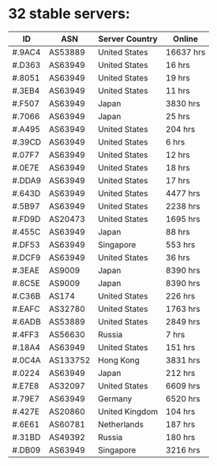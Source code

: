 # 32 stable servers:

| ID | ASN | Server Country | Online |
| ------ | ------ | ------ | ------ |
| #.9AC4 | AS53889 | United States | 16637 hrs |
| #.D363 | AS63949 | United States | 16 hrs |
| #.8051 | AS63949 | United States | 19 hrs |
| #.3EB4 | AS63949 | United States | 11 hrs |
| #.F507 | AS63949 | Japan | 3830 hrs |
| #.7066 | AS63949 | Japan | 25 hrs |
| #.A495 | AS63949 | United States | 204 hrs |
| #.39CD | AS63949 | United States | 6 hrs |
| #.07F7 | AS63949 | United States | 12 hrs |
| #.0E7E | AS63949 | United States | 18 hrs |
| #.DDA9 | AS63949 | United States | 17 hrs |
| #.643D | AS63949 | United States | 4477 hrs |
| #.5B97 | AS63949 | United States | 2238 hrs |
| #.FD9D | AS20473 | United States | 1695 hrs |
| #.455C | AS63949 | Japan | 88 hrs |
| #.DF53 | AS63949 | Singapore | 553 hrs |
| #.DCF9 | AS63949 | United States | 36 hrs |
| #.3EAE | AS9009 | Japan | 8390 hrs |
| #.8C5E | AS9009 | Japan | 8390 hrs |
| #.C36B | AS174 | United States | 226 hrs |
| #.EAFC | AS32780 | United States | 1763 hrs |
| #.6ADB | AS53889 | United States | 2849 hrs |
| #.4FF3 | AS56630 | Russia | 7 hrs |
| #.18A4 | AS63949 | United States | 151 hrs |
| #.0C4A | AS133752 | Hong Kong | 3831 hrs |
| #.0224 | AS63949 | Japan | 212 hrs |
| #.E7E8 | AS32097 | United States | 6609 hrs |
| #.79E7 | AS63949 | Germany | 6520 hrs |
| #.427E | AS20860 | United Kingdom | 104 hrs |
| #.6E61 | AS60781 | Netherlands | 187 hrs |
| #.31BD | AS49392 | Russia | 180 hrs |
| #.DB09 | AS63949 | Singapore | 3216 hrs |

